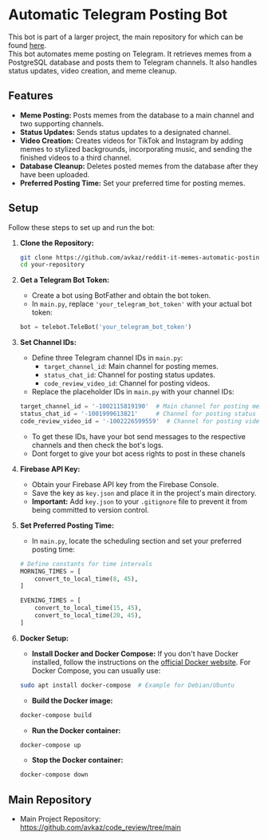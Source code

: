 # Automatic Telegram Posting Bot

This bot is part of a larger project, the main repository for which can be found [here](<https://github.com/avkaz/code_review/tree/main>).  
This bot automates meme posting on Telegram. It retrieves memes from a PostgreSQL database and posts them to Telegram channels.  It also handles status updates, video creation, and meme cleanup.

## Features

*   **Meme Posting:** Posts memes from the database to a main channel and two supporting channels.
*   **Status Updates:** Sends status updates to a designated channel.
*   **Video Creation:** Creates videos for TikTok and Instagram by adding memes to stylized backgrounds, incorporating music, and sending the finished videos to a third channel.
*   **Database Cleanup:** Deletes posted memes from the database after they have been uploaded.
*   **Preferred Posting Time:** Set your preferred time for posting memes.

## Setup

Follow these steps to set up and run the bot:

1.  **Clone the Repository:**

    ```bash
    git clone https://github.com/avkaz/reddit-it-memes-automatic-posting-telegram-bot.git)
    cd your-repository
    ```

2.  **Get a Telegram Bot Token:**
    *   Create a bot using BotFather and obtain the bot token.
    *   In `main.py`, replace `'your_telegram_bot_token'` with your actual bot token:

    ```python
    bot = telebot.TeleBot('your_telegram_bot_token')
    ```

3.  **Set Channel IDs:**
    *   Define three Telegram channel IDs in `main.py`:
        *   `target_channel_id`: Main channel for posting memes.
        *   `status_chat_id`: Channel for posting status updates.
        *   `code_review_video_id`: Channel for posting videos.
    *   Replace the placeholder IDs in `main.py` with your channel IDs:

    ```python
    target_channel_id = '-1002115819190'  # Main channel for posting memes
    status_chat_id = '-1001999613821'     # Channel for posting status updates
    code_review_video_id = '-1002226599559'  # Channel for posting videos
    ```

    *   To get these IDs, have your bot send messages to the respective channels and then check the bot's logs.
    *   Dont forget to give your bot acess rights to post in these chanels

4.  **Firebase API Key:**
    *   Obtain your Firebase API key from the Firebase Console.
    *   Save the key as `key.json` and place it in the project's main directory.
    *   **Important:** Add `key.json` to your `.gitignore` file to prevent it from being committed to version control.

5.  **Set Preferred Posting Time:**
    *   In `main.py`, locate the scheduling section and set your preferred posting time:

    ```python
    # Define constants for time intervals
    MORNING_TIMES = [
        convert_to_local_time(8, 45),
    ]
    
    EVENING_TIMES = [
        convert_to_local_time(15, 45),
        convert_to_local_time(20, 45),
    ]
    ```


6.  **Docker Setup:**

    *   **Install Docker and Docker Compose:** If you don't have Docker installed, follow the instructions on the [official Docker website](https://www.docker.com/).  For Docker Compose, you can usually use:

    ```bash
    sudo apt install docker-compose  # Example for Debian/Ubuntu
    ```

    *   **Build the Docker image:**

    ```bash
    docker-compose build
    ```

    *   **Run the Docker container:**

    ```bash
    docker-compose up
    ```

    *   **Stop the Docker container:**

    ```bash
    docker-compose down
    ```

## Main Repository

*   Main Project Repository: <https://github.com/avkaz/code_review/tree/main>
